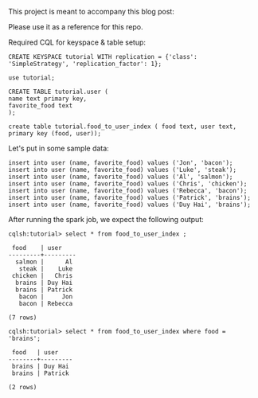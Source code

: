This project is meant to accompany this blog post:

Please use it as a reference for this repo.

Required CQL for keyspace & table setup:

```
CREATE KEYSPACE tutorial WITH replication = {'class': 'SimpleStrategy', 'replication_factor': 1};

use tutorial;

CREATE TABLE tutorial.user (
name text primary key,
favorite_food text
);

create table tutorial.food_to_user_index ( food text, user text, primary key (food, user));
```

Let's put in some sample data:

```
insert into user (name, favorite_food) values ('Jon', 'bacon');
insert into user (name, favorite_food) values ('Luke', 'steak');
insert into user (name, favorite_food) values ('Al', 'salmon');
insert into user (name, favorite_food) values ('Chris', 'chicken');
insert into user (name, favorite_food) values ('Rebecca', 'bacon');
insert into user (name, favorite_food) values ('Patrick', 'brains');
insert into user (name, favorite_food) values ('Duy Hai', 'brains');
```

After running the spark job, we expect the following output:

```
cqlsh:tutorial> select * from food_to_user_index ;

 food    | user
---------+---------
  salmon |      Al
   steak |    Luke
 chicken |   Chris
  brains | Duy Hai
  brains | Patrick
   bacon |     Jon
   bacon | Rebecca

(7 rows)

cqlsh:tutorial> select * from food_to_user_index where food = 'brains';

 food   | user
--------+---------
 brains | Duy Hai
 brains | Patrick

(2 rows)

```
